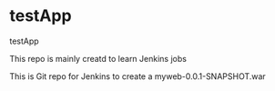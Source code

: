 # testApp
testApp

This repo is mainly creatd to learn Jenkins jobs 

This is Git repo for Jenkins to create a myweb-0.0.1-SNAPSHOT.war 
